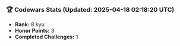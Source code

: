 ### 🏆 Codewars Stats (Updated: 2025-04-18 02:18:20 UTC)

- **Rank:** 8 kyu
- **Honor Points:** 3
- **Completed Challenges:** 1
